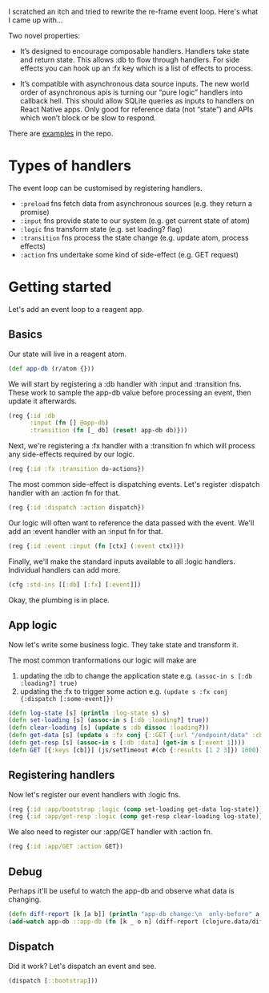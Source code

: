 I scratched an itch and tried to rewrite the re-frame event loop.  Here's what I came up with...

Two novel properties:

* It’s designed to encourage composable handlers.  Handlers take state and return state.  This allows :db to flow through handlers.  For side effects you can hook up an :fx key which is a list of effects to process.

* It’s compatible with asynchronous data source inputs.  The new world order of asynchronous apis is turning our “pure logic” handlers into callback hell.  This should allow SQLite queries as inputs to handlers on React Native apps.  Only good for reference data (not “state”) and APIs which won’t block or be slow to respond.

There are [examples](./examples/example/) in the repo.

# Types of handlers

The event loop can be customised by registering handlers.

* `:preload` fns fetch data from asynchronous sources (e.g. they return a promise)
* `:input` fns provide state to our system (e.g. get current state of atom)
* `:logic` fns transform state (e.g. set loading? flag)
* `:transition` fns process the state change (e.g. update atom, process effects)
* `:action` fns undertake some kind of side-effect (e.g. GET request)  

# Getting started
Let's add an event loop to a reagent app.

## Basics
Our state will live in a reagent atom.
```cljs
(def app-db (r/atom {}))
```

We will start by registering a :db handler with :input and :transition fns.  These work to sample the app-db value before processing an event, then update it afterwards.
```cljs
(reg {:id :db
      :input (fn [] @app-db) 
      :transition (fn [_ db] (reset! app-db db)}))
```

Next, we're registering a :fx handler with a :transition fn which will process any side-effects required by our logic.
```cljs
(reg {:id :fx :transition do-actions})
```

The most common side-effect is dispatching events.  Let's register :dispatch handler with an :action fn for that.

```cljs
(reg {:id :dispatch :action dispatch})
```

Our logic will often want to reference the data passed with the event.  We'll add an :event handler with an :input fn for that.
```cljs
(reg {:id :event :input (fn [ctx] (:event ctx))})
```

Finally, we'll make the standard inputs available to all :logic handlers.  Individual handlers can add more.
```cljs
(cfg :std-ins [[:db] [:fx] [:event]])
```

Okay, the plumbing is in place.

## App logic

Now let's write some business logic.  They take state and transform it.

The most common tranformations our logic will make are
 1. updating the :db to change the application state e.g. `(assoc-in s [:db :loading?] true)` 
 2. updating the :fx to trigger some action e.g. `(update s :fx conj {:dispatch [:some-event]})`

```cljs
(defn log-state [s] (println :log-state s) s)
(defn set-loading [s] (assoc-in s [:db :loading?] true))
(defn clear-loading [s] (update s :db dissoc :loading?))
(defn get-data [s] (update s :fx conj {::GET {:url "/endpoint/data" :cb #(dispatch [:app/get-resp %])}}))
(defn get-resp [s] (assoc-in s [:db :data] (get-in s [:event 1])))
(defn GET [{:keys [cb]}] (js/setTimeout #(cb {:results [1 2 3]}) 1000))
```

## Registering handlers
Now let's register our event handlers with :logic fns.  

```cljs
(reg {:id :app/bootstrap :logic (comp set-loading get-data log-state)})
(reg {:id :app/get-resp :logic (comp get-resp clear-loading log-state)})
```

We also need to register our :app/GET handler with :action fn.
```cljs
(reg {:id :app/GET :action GET})
```

## Debug
Perhaps it'll be useful to watch the app-db and observe what data is changing.

```cljs
(defn diff-report [k [a b]] (println "app-db change:\n  only-before" a "\n  only-after" b))
(add-watch app-db ::app-db (fn [k _ o n] (diff-report (clojure.data/diff o n))))
```

## Dispatch
Did it work?  Let's dispatch an event and see.

```cljs
(dispatch [::bootstrap]))
```